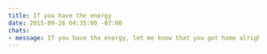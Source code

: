 ```yaml
---
title: If you have the energy
date: 2015-09-26 04:35:00 -07:00
chats:
- message: If you have the energy, let me know that you got home alright.
---
```



